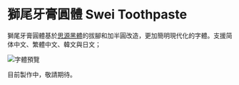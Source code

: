 # 獅尾牙膏圓體 Swei Toothpaste

獅尾牙膏圓體基於[思源黑體](https://github.com/adobe-fonts/source-han-sans)的拔腳和加半圓改造，更加簡明現代化的字體。支援简体中文、繁體中文、韓文與日文；

![字體預覽](https://github.com/max32002/swei-sans/raw/master/preview/welcome.png)

目前製作中，敬請期待。